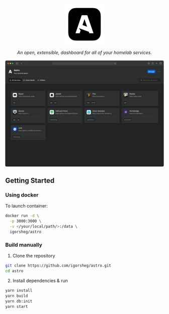 <p align="center">
  <img src="https://github.com/igorsheg/astro/blob/master/imgs/logo.png?raw=true" height="128" alt="Astro Logo" />
</p>
<p align="center">
  <i>An open, extensible, dashboard for all of your homelab services.</i>
  <br/>
  <br/>
  <img src="https://github.com/igorsheg/astro/blob/master/imgs/preview.png?raw=true" alt="Astro Dashboard Preview" width="800" />
</p>

## Getting Started

### Using docker

To launch container:

```sh
docker run -d \
  -p 3000:3000 \
  -v </your/local/path/>:/data \
  igorsheg/astro
```

### Build manually

1. Clone the repository

```sh
git clone https://github.com/igorsheg/astro.git
cd astro
```

2. Install dependencies & run

```sh
yarn install
yarn build
yarn db:init
yarn start
```
